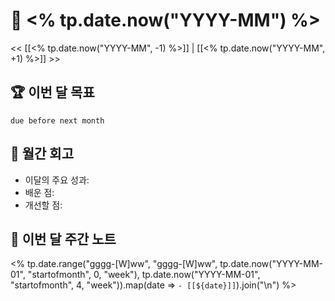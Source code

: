# 📆 <% tp.date.now("YYYY-MM") %>  
<< [[<% tp.date.now("YYYY-MM", -1) %>]] | [[<% tp.date.now("YYYY-MM", +1) %>]] >>  

## 🏆 이번 달 목표
```tasks 
due before next month
```

## 📝 월간 회고
- 이달의 주요 성과:
- 배운 점:
- 개선할 점:

## 📂 이번 달 주간 노트
<% tp.date.range("gggg-[W]ww", "gggg-[W]ww", tp.date.now("YYYY-MM-01", "startofmonth", 0, "week"), tp.date.now("YYYY-MM-01", "startofmonth", 4, "week")).map(date => `- [[${date}]]`).join("\n") %>
